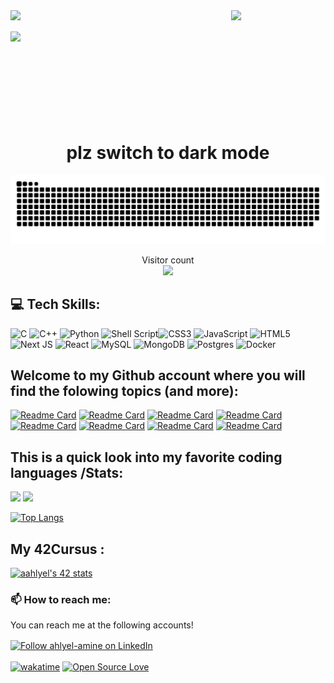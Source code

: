 <div>
<img align="left" src="https://user-images.githubusercontent.com/65187002/144930161-2f783401-8d27-4fdf-a2f7-cc0ba32f1f1f.gif" width="30%" style="display:inline;">

<img align="right" src="https://user-images.githubusercontent.com/65187002/144930161-2f783401-8d27-4fdf-a2f7-cc0ba32f1f1f.gif" width="30%" style="display:inline;">
<br>
<br>
<img src="https://readme-typing-svg.herokuapp.com?lines=%3C%2Fahlyel-amine%3E;Welcome+to+my+profile&font=Fira+Code&pause=1000&color=D65D0E&center=true&vCenter=true" />
<br>
<br>
<br>
<br>
<br>
<br>
<br>
<br>

</div>

<h1 align="center">plz switch to dark mode</h1>

<picture>
  <source media="(prefers-color-scheme: dark)" srcset="https://raw.githubusercontent.com/ahlyel-amine/ahlyel-amine/output/github-contribution-grid-snake-dark.svg">
  <img alt="github contribution grid snake animation" src="https://raw.githubusercontent.com/ahlyel-amine/ahlyel-amine/output/github-contribution-grid-snake.svg">
</picture>

<p align="center"> 
  Visitor count<br>
  <img src="https://profile-counter.glitch.me/ahlyel-amine/count.svg" />
</p>

## 💻 Tech Skills:
![C](https://img.shields.io/badge/c-%2300599C.svg?style=for-the-badge&logo=c&logoColor=white) ![C++](https://img.shields.io/badge/c++-%2300599C.svg?style=for-the-badge&logo=c%2B%2B&logoColor=white) ![Python](https://img.shields.io/badge/python-3670A0?style=for-the-badge&logo=python&logoColor=ffdd54) ![Shell Script](https://img.shields.io/badge/shell_script-%23121011.svg?style=for-the-badge&logo=gnu-bash&logoColor=white)![CSS3](https://img.shields.io/badge/css3-%231572B6.svg?style=for-the-badge&logo=css3&logoColor=white) ![JavaScript](https://img.shields.io/badge/javascript-%23323330.svg?style=for-the-badge&logo=javascript&logoColor=%23F7DF1E) ![HTML5](https://img.shields.io/badge/html5-%23E34F26.svg?style=for-the-badge&logo=html5&logoColor=white) ![Next JS](https://img.shields.io/badge/Next-black?style=for-the-badge&logo=next.js&logoColor=white) ![React](https://img.shields.io/badge/react-%2320232a.svg?style=for-the-badge&logo=react&logoColor=%2361DAFB) ![MySQL](https://img.shields.io/badge/mysql-%2300000f.svg?style=for-the-badge&logo=mysql&logoColor=white) ![MongoDB](https://img.shields.io/badge/MongoDB-%234ea94b.svg?style=for-the-badge&logo=mongodb&logoColor=white) ![Postgres](https://img.shields.io/badge/postgres-%23316192.svg?style=for-the-badge&logo=postgresql&logoColor=white) ![Docker](https://img.shields.io/badge/docker-%230db7ed.svg?style=for-the-badge&logo=docker&logoColor=white)


##
<h2> Welcome to my Github account where you will find the folowing topics (and more):</h2>
 
[![Readme Card](https://github-readme-stats.vercel.app/api/pin/?username=ahlyel-amine&repo=mini_shell&theme=gruvbox)](https://github.com/ahlyel-amine/mini_shell) [![Readme Card](https://github-readme-stats.vercel.app/api/pin/?username=ahlyel-amine&repo=minirt&theme=gruvbox)](https://github.com/ahlyel-amine/minirt) [![Readme Card](https://github-readme-stats.vercel.app/api/pin/?username=ahlyel-amine&repo=Philosophers&theme=gruvbox)](https://github.com/ahlyel-amine/Philosophers)  [![Readme Card](https://github-readme-stats.vercel.app/api/pin/?username=ahlyel-amine&repo=-LSSE-Linux-System-Security-Enhancer&theme=gruvbox)](https://github.com/ahlyel-amine/-LSSE-Linux-System-Security-Enhancer)  [![Readme Card](https://github-readme-stats.vercel.app/api/pin/?username=ahlyel-amine&repo=ft_IRC&theme=gruvbox)](https://github.com/ahlyel-amine/ft_IRC)
 [![Readme Card](https://github-readme-stats.vercel.app/api/pin/?username=ahlyel-amine&repo=python-for-data-science-pool&theme=gruvbox)](https://github.com/ahlyel-amine/python-for-data-science-pool) [![Readme Card](https://github-readme-stats.vercel.app/api/pin/?username=ahlyel-amine&repo=Push_swap&theme=gruvbox)](https://github.com/ahlyel-amine/Push_swap) [![Readme Card](https://github-readme-stats.vercel.app/api/pin/?username=ahlyel-amine&repo=netPractice&theme=gruvbox)](https://github.com/ahlyel-amine/netPractice)   

 <h2>This is a quick look into my favorite coding languages /Stats:</h2>
 <p align="left">
  <img width="43%" src="https://awesome-github-stats.azurewebsites.net/user-stats/ahlyel-amine?cardType=github&theme=gruvbox" />
  <img width="48%" src="https://github-readme-streak-stats.herokuapp.com/?user=ahlyel-amine&theme=gruvbox" />
</p>


[![Top Langs](https://github-readme-stats.vercel.app/api/top-langs/?username=ahlyel-amine&hide=Jupyter%20Notebook&layout=compact&theme=gruvbox)](https://github.com/rahulbordoloi/github-readme-stats)
  <br>
   <h2>My 42Cursus : </h2>
  
[![aahlyel's 42 stats](https://badge.mediaplus.ma/kettlebells/aahlyel)](https://github.com/oakoudad/badge42)
 <h3>📫 How to reach me:</h3>
<p>You can reach me at the following accounts!</p>

[<img src="https://raw.githubusercontent.com/Raymo111/Raymo111/master/socials/linkedin.png" height="40em" align="center" alt="Follow ahlyel-amine on LinkedIn" title="Follow ahlyel-amine on LinkedIn"/>](https://www.linkedin.com/in/amine-ahlyel-b21a86198/)
<br>
<br>
[![wakatime](https://wakatime.com/badge/user/018dad55-12ef-4d7e-9280-7d4d54ff969e.svg)](https://wakatime.com/@018dad55-12ef-4d7e-9280-7d4d54ff969e)
[![Open Source Love](https://badges.frapsoft.com/os/v1/open-source.png?v=103)](https://github.com/ellerbrock/open-source-badges/)

